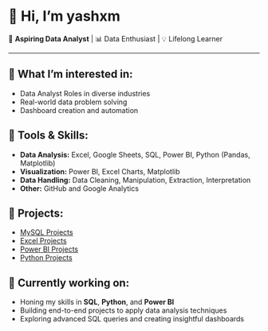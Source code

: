 # 👋 Hi, I’m yashxm

🎯 **Aspiring Data Analyst** | 📊 Data Enthusiast | 💡 Lifelong Learner

---

## 👀 What I’m interested in:
- Data Analyst Roles in diverse industries
- Real-world data problem solving
- Dashboard creation and automation

## 🔧 Tools & Skills:
- **Data Analysis:** Excel, Google Sheets, SQL, Power BI, Python (Pandas, Matplotlib)
- **Visualization:** Power BI, Excel Charts, Matplotlib
- **Data Handling:** Data Cleaning, Manipulation, Extraction, Interpretation
- **Other:** GitHub and Google Analytics

## 📂 Projects:
- [MySQL Projects](https://github.com/yashxm/SQL-Projects)
- [Excel Projects](https://github.com/yashxm/Excel-Projects)
- [Power BI Projects](https://github.com/yashxm/Power-BI-Projects)
- [Python Projects](https://github.com/yashxm/Python-Projects)

## 🔄 Currently working on:
- Honing my skills in **SQL**, **Python**, and **Power BI**
- Building end-to-end projects to apply data analysis techniques
- Exploring advanced SQL queries and creating insightful dashboards

<!---
yashxm/yashxm is a ✨ special ✨ repository because its `README.md` (this file) appears on your GitHub profile.
You can click the Preview link to take a look at your changes.
--->
